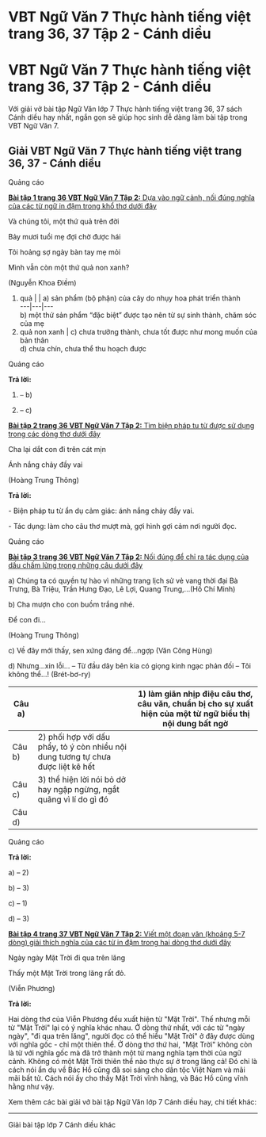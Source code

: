 # VBT Ngữ Văn 7 Thực hành tiếng việt trang 36, 37 Tập 2 - Cánh diều

# VBT Ngữ Văn 7 Thực hành tiếng việt trang 36, 37 Tập 2 - Cánh diều

Với giải vở bài tập Ngữ Văn lớp 7 Thực hành tiếng việt trang 36, 37 sách Cánh diều hay nhất, ngắn gọn sẽ giúp học sinh dễ dàng làm bài tập trong VBT Ngữ Văn 7.

## Giải VBT Ngữ Văn 7 Thực hành tiếng việt trang 36, 37 - Cánh diều

Quảng cáo

[**Bài tập 1 trang 36 VBT Ngữ Văn 7 Tập 2:** Dựa vào ngữ cảnh, nối đúng nghĩa của các từ ngữ in đậm trong khổ thơ dưới đây](https://vietjack.com/vbt-ngu-van-7-cd/bai-tap-1-trang-36-vbt-ngu-van-lop-7-tap-2.jsp)

Và chúng tôi, một thứ quả trên đời

Bảy mươi tuổi mẹ đợi chờ được hái

Tôi hoảng sợ ngày bàn tay mẹ mỏi

Mình vẫn còn một thứ quả non xanh?

(Nguyễn Khoa Điềm)

1) quả |  |  a) sản phẩm (bộ phận) của cây do nhụy hoa phát triển thành  
---|---|---  
b) một thứ sản phẩm “đặc biệt” được tạo nên từ sự sinh thành, chăm sóc của mẹ  
2) quả non xanh |  c) chưa trưởng thành, chưa tốt được như mong muốn của bản thân  
d) chưa chín, chưa thể thu hoạch được  
  
Quảng cáo

**Trả lời:**

1) – b)

2) – c)

[**Bài tập 2 trang 36 VBT Ngữ Văn 7 Tập 2:** Tìm biện pháp tu từ được sử dụng trong các dòng thơ dưới đây](https://vietjack.com/vbt-ngu-van-7-cd/bai-tap-2-trang-36-vbt-ngu-van-lop-7-tap-2.jsp)

Cha lại dắt con đi trên cát mịn

Ánh nắng chảy đầy vai

(Hoàng Trung Thông)

**Trả lời:**

\- Biện pháp tu từ ẩn dụ cảm giác: ánh nắng chảy đầy vai.

\- Tác dụng: làm cho câu thơ mượt mà, gợi hình gợi cảm nơi người đọc.

Quảng cáo

[**Bài tập 3 trang 36 VBT Ngữ Văn 7 Tập 2:** Nối đúng để chỉ ra tác dụng của dấu chấm lửng trong những câu dưới đây](https://vietjack.com/vbt-ngu-van-7-cd/bai-tap-3-trang-36-vbt-ngu-van-lop-7-tap-2.jsp)

a) Chúng ta có quyền tự hào vì những trang lịch sử vẻ vang thời đại Bà Trưng, Bà Triệu, Trần Hưng Đạo, Lê Lợi, Quang Trung,...(Hồ Chí Minh)

b) Cha mượn cho con buồm trắng nhé.

Để con đi...

(Hoàng Trung Thông)

c) Về đây mới thấy, sen xứng đáng để...ngợp (Văn Công Hùng)

d) Nhưng...xin lỗi... – Từ đầu dây bên kia có giọng kinh ngạc phản đối – Tôi không thể...! (Brét-bơ-ry)

Câu a) |  |  1) làm giãn nhịp điệu câu thơ, câu văn, chuẩn bị cho sự xuất hiện của một từ ngữ biểu thị nội dung bất ngờ  
---|---|---  
Câu b) |  2) phối hợp với dấu phẩy, tỏ ý còn nhiều nội dung tương tự chưa được liệt kê hết  
Câu c) |  3) thể hiện lời nói bỏ dở hay ngập ngừng, ngắt quãng vì lí do gì đó  
Câu d) |   
  
Quảng cáo

**Trả lời:**

a) – 2)

b) – 3)

c) – 1)

d) – 3)

[**Bài tập 4 trang 37 VBT Ngữ Văn 7 Tập 2:** Viết một đoạn văn (khoảng 5-7 dòng) giải thích nghĩa của các từ in đậm trong hai dòng thơ dưới đây](https://vietjack.com/vbt-ngu-van-7-cd/bai-tap-4-trang-37-vbt-ngu-van-lop-7-tap-2.jsp)

Ngày ngày Mặt Trời đi qua trên lăng

Thấy một Mặt Trời trong lăng rất đỏ.

(Viễn Phương)

**Trả lời:**

Hai dòng thơ của Viễn Phương đều xuất hiện từ "Mặt Trời". Thế nhưng mỗi từ "Mặt Trời" lại có ý nghĩa khác nhau. Ở dòng thứ nhất, với các từ "ngày ngày", "đi qua trên lăng", người đọc có thể hiểu "Mặt Trời" ở đây được dùng với nghĩa gốc - chỉ một thiên thể. Ở dòng thơ thứ hai, "Mặt Trời" không còn là từ với nghĩa gốc mà đã trở thành một từ mang nghĩa tạm thời của ngữ cảnh. Không có một Mặt Trời thiên thể nào thực sự ở trong lăng cả! Đó chỉ là cách nói ẩn dụ về Bác Hồ cũng đã soi sáng cho dân tộc Việt Nam và mãi mãi bất tử. Cách nói ấy cho thấy Mặt Trời vĩnh hằng, và Bác Hồ cũng vĩnh hằng như vậy.

Xem thêm các bài giải vở bài tập Ngữ Văn lớp 7 Cánh diều hay, chi tiết khác:

* * *

Giải bài tập lớp 7 Cánh diều khác
